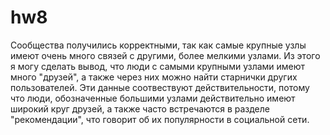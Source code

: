 # hw8
Сообщества получились корректными, так как самые крупные узлы имеют очень много связей с другими, более мелкими узлами. Из этого я могу сделать вывод, что люди с самыми крупными узлами имеют много "друзей", а также через них можно найти старнички других пользователей. Эти данные соотвествуют действительности, потому что люди, обозначенные большими узлами действительно имеют широкий круг друзей, а также часто встречаются в разделе "рекомендации", что говорит об их популярности в социальной сети.
